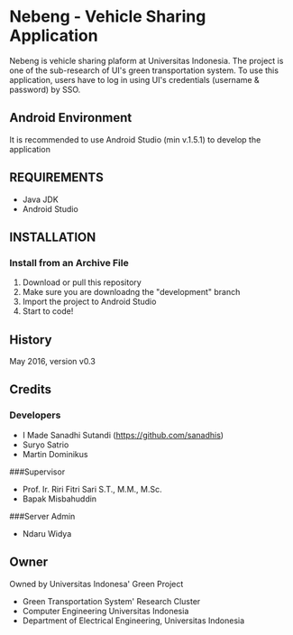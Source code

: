 Nebeng - Vehicle Sharing Application
============================

Nebeng is vehicle sharing plaform at Universitas Indonesia. The project is one of the sub-research of UI's green transportation system. To use this application, users have to log in using UI's credentials (username & password) by SSO.

Android Environment
-------------------

It is recommended to use Android Studio (min v.1.5.1) to develop the application

REQUIREMENTS
------------

- Java JDK
- Android Studio


INSTALLATION
------------

### Install from an Archive File

1. Download or pull this repository
2. Make sure you are downloadng the "development" branch
3. Import the project to Android Studio
4. Start to code!


## History

May 2016, version v0.3

## Credits

### Developers
- I Made Sanadhi Sutandi (https://github.com/sanadhis)
- Suryo Satrio
- Martin Dominikus

###Supervisor
- Prof. Ir. Riri Fitri Sari S.T., M.M., M.Sc.
- Bapak Misbahuddin

###Server Admin
- Ndaru Widya

## Owner

Owned by Universitas Indonesa' Green Project
- Green Transportation System' Research Cluster
- Computer Engineering Universitas Indonesia
- Department of Electrical Engineering, Universitas Indonesia
